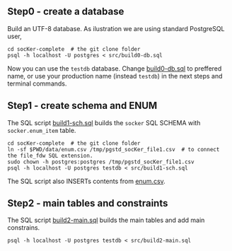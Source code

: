 

## Step0 - create a database

Build an UTF-8 database. As ilustration we are using standard PostgreSQL user,

```
cd socKer-complete  # the git clone folder
psql -h localhost -U postgres < src/build0-db.sql
```
Now you can use the `testdb` database. Change [build0-db.sql](build0-db.sql) to preffered name, or use your production name (instead `testdb`) in the next steps and terminal commands.

##  Step1 - create schema and ENUM

The SQL script [build1-sch.sql](build1-sch.sql) builds the `socker` SQL SCHEMA with `socker.enum_item` table.

```
cd socKer-complete  # the git clone folder
ln -sf $PWD/data/enum.csv /tmp/pgstd_socKer_file1.csv  # to connect the file_fdw SQL extension.
sudo chown -h postgres:postgres /tmp/pgstd_socKer_file1.csv
psql -h localhost -U postgres testdb < src/build1-sch.sql
```
The SQL script also INSERTs contents from [enum.csv](../data/enum.csv).

##  Step2 - main tables and constraints

The SQL script [build2-main.sql](build2-main.sql) builds the main tables and add main constrains.

```
psql -h localhost -U postgres testdb < src/build2-main.sql
```
